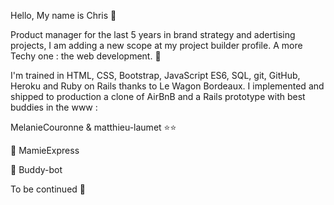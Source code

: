 Hello, My name is Chris 👋

Product manager for the last 5 years in brand strategy and adertising projects, I am adding a new scope at my project builder profile. A more Techy one : the web development. 🚀

I'm trained in HTML, CSS, Bootstrap, JavaScript ES6, SQL, git, GitHub, Heroku and Ruby on Rails thanks to Le Wagon Bordeaux. I implemented and shipped to production a clone of AirBnB and a Rails prototype with best buddies in the www :

MelanieCouronne & matthieu-laumet ⭐⭐

🚀 MamieExpress

🚀 Buddy-bot

To be continued 🥳
